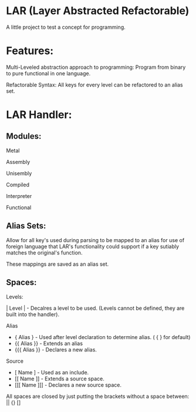 # LAR (Layer Abstracted Refactorable)
A little project to test a concept for programming.


# Features:

Multi-Leveled abstraction approach to programming: Program from binary to pure functional in one language.

Refactorable Syntax: All keys for every level can be refactored to an alias set.
# LAR Handler:

## Modules:
Metal

Assembly

Unisembly

Compiled

Interpreter

Functional


## Alias Sets:
Allow for all key's used during parsing to be mapped to an alias for use of foreign language that LAR's functionality could support if a key sutiably matches the original's function.

These mappings are saved as an alias set.

## Spaces:

Levels:

| Level | - Decalres a level to be used. (Levels cannot be defined, they are built into the handler).

Alias

* { Alias } - Used after level declaration to determine alias. ( { } for default)
* {{ Alias }} - Extends an alias
* {{{ Alias }} - Declares a new alias.

Source

* [ Name ] - Used as an include.
* [[ Name ]] - Extends a source space.
* [[[ Name ]]] - Declares a new source space.

All spaces are closed by just putting the brackets without a space between: || {} []
